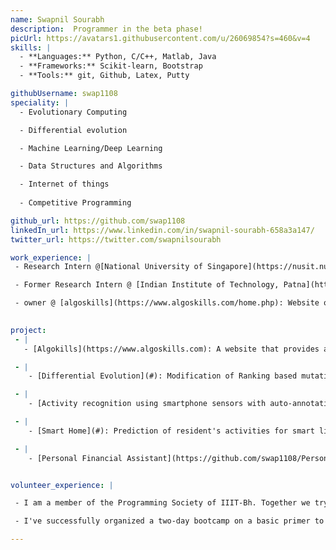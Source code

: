 ```yaml
---
name: Swapnil Sourabh
description:  Programmer in the beta phase!  
picUrl: https://avatars1.githubusercontent.com/u/26069854?s=460&v=4
skills: |
  - **Languages:** Python, C/C++, Matlab, Java
  - **Frameworks:** Scikit-learn, Bootstrap
  - **Tools:** git, Github, Latex, Putty

githubUsername: swap1108
speciality: |
  - Evolutionary Computing

  - Differential evolution

  - Machine Learning/Deep Learning

  - Data Structures and Algorithms

  - Internet of things
  
  - Competitive Programming

github_url: https://github.com/swap1108
linkedIn_url: https://www.linkedin.com/in/swapnil-sourabh-658a3a147/
twitter_url: https://twitter.com/swapnilsourabh

work_experience: |
 - Research Intern @[National University of Singapore](https://nusit.nus.edu.sg): Worked in the field on Evolutionary Computing. Project is to design a novelty Differential evolutionary algorithm to be a better then previously proposed Optimization algorithms. [May 2018 - present]

 - Former Research Intern @ [Indian Institute of Technology, Patna](https://www.iitp.ac.in/): The research project was on home automation and secondly on human activity recognition using smartphone app. Concepts of Internet Of Things (IoT) and machine learning was applied. [ May 2017- July 2107]

 - owner @ [algoskills](https://www.algoskills.com/home.php): Website on Algorithms. [Present]
 

project:
 - |
   - [Algokills](https://www.algoskills.com): A website that provides an interactive platform for computer algorithms. A step taken to learn and contribute

 - |
    - [Differential Evolution](#): Modification of Ranking based mutation in Differential Evolution (present)

 - |
    - [Activity recognition using smartphone sensors with auto-annotation in IoT](https://drive.google.com/file/d/0B3iCiFcNmJYseTFNZm1OVlJuV2c/view): An innovative way for human activity recognition.

 - |
    - [Smart Home](#): Prediction of resident's activities for smart living! A Concept derived from assisted living.

 - |
    - [Personal Financial Assistant](https://github.com/swap1108/Personal-Financial-Assistant): 'A Java desktop app which acts as a personal financial assistant!'· It provides an interface for users to save their financial data securely and manage the assets.


volunteer_experience: |

 - I am a member of the Programming Society of IIIT-Bh. Together we try to guide the first years in getting started with software development and aim to build the coding culture of our college.

 - I've successfully organized a two-day bootcamp on a basic primer to IoT and python.

---
```

